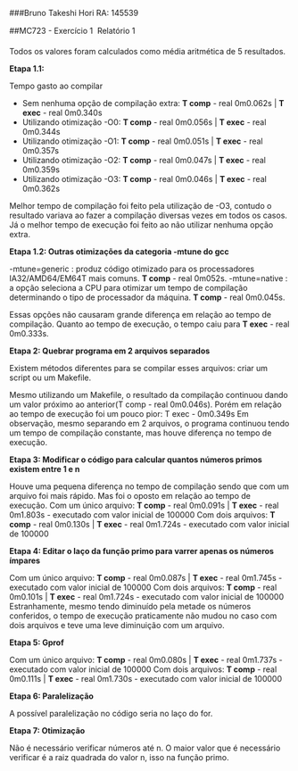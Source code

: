 ###Bruno Takeshi Hori RA: 145539

##MC723 - Exercício 1  Relatório 1

Todos os valores foram calculados como média aritmética de 5 resultados.

**Etapa 1.1:**

 Tempo gasto ao compilar 
- Sem nenhuma opção de compilação extra: **T comp** - real 0m0.062s | **T exec** - real 0m0.340s
- Utilizando otimização -O0: **T comp** - real 0m0.056s | **T exec** - real 0m0.344s
- Utilizando otimização -O1: **T comp** - real 0m0.051s | **T exec** - real 0m0.357s
- Utilizando otimização -O2: **T comp** - real 0m0.047s | **T exec** - real 0m0.359s
- Utilizando otimização -O3: **T comp** - real 0m0.046s | **T exec** - real 0m0.362s

Melhor tempo de compilação foi feito pela utilização de -O3, contudo o resultado variava ao fazer a compilação diversas vezes em todos os casos. 
Já o melhor tempo de execução foi feito ao não utilizar nenhuma opção extra.

**Etapa 1.2: Outras otimizações da categoria -mtune do gcc**

-mtune=generic : produz código otimizado para os processadores IA32/AMD64/EM64T mais comuns. **T comp** - real 0m052s.
-mtune=native : a opção seleciona a CPU para otimizar um tempo de compilação determinando o tipo de processador da máquina. **T comp** - real 0m0.045s.

Essas opções não causaram grande diferença em relação ao tempo de compilação. Quanto ao tempo de execução, o tempo caiu para **T exec** - real 0m0.333s.

**Etapa 2: Quebrar programa em 2 arquivos separados**

Existem métodos diferentes para se compilar esses arquivos: criar um script ou um Makefile.

Mesmo utilizando um Makefile, o resultado da compilação continuou dando um valor próximo ao anterior(T comp - real 0m0.046s). Porém em relação ao tempo de execução foi um pouco pior: T exec - 0m0.349s 
Em observação, mesmo separando em 2 arquivos, o programa continuou tendo um tempo de compilação constante, mas houve diferença no tempo de execução. 

**Etapa 3: Modificar o código para calcular quantos números primos existem entre 1 e n**

Houve uma pequena diferença no tempo de compilação sendo que com um arquivo foi mais rápido. Mas foi o oposto em relação ao tempo de execução.
Com um único arquivo: **T comp** - real 0m0.091s | **T exec** - real 0m1.803s - executado com valor inicial de 100000
Com dois arquivos: **T comp** - real 0m0.130s | **T exec** - real 0m1.724s - executado com valor inicial de 100000


**Etapa 4: Editar o laço da função primo para varrer apenas os números ímpares**

Com um único arquivo: **T comp** - real 0m0.087s | **T exec** - real 0m1.745s - executado com valor inicial de 100000
Com dois arquivos: **T comp** - real 0m0.101s | **T exec** - real 0m1.724s - executado com valor inicial de 100000
Estranhamente, mesmo tendo diminuído pela metade os números conferidos, o tempo de execução praticamente não mudou no caso com dois arquivos e teve uma leve diminuição com um arquivo.

**Etapa 5: Gprof**

Com um único arquivo: **T comp** - real 0m0.080s | **T exec** - real 0m1.737s - executado com valor inicial de 100000
Com dois arquivos: **T comp** - real 0m0.111s | **T exec** - real 0m1.730s - executado com valor inicial de 100000

**Etapa 6: Paralelização**

A possível paralelização no código seria no laço do for.

**Etapa 7: Otimização**

Não é necessário verificar números até n. O maior valor que é necessário verificar é a raiz quadrada do valor n, isso na função primo.
